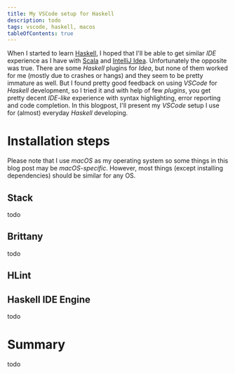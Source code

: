 ```yaml
---
title: My VSCode setup for Haskell
description: todo
tags: vscode, haskell, macos
tableOfContents: true
---
```


When I started to learn [Haskell][web:haskell], I hoped that I'll be able to get similar _IDE_ experience as I have with [Scala][web:scala] and [IntelliJ Idea][web:idea]. Unfortunately the opposite was true. There are some _Haskell_ plugins for _Idea_, but none of them worked for me (mostly due to crashes or hangs) and they seem to be pretty immature as well. But I found pretty good feedback on using _VSCode_ for _Haskell_ development, so I tried it and with help of few _plugins_, you get pretty decent _IDE-like_ experience with syntax highlighting, error reporting and code completion. In this blogpost, I'll present my _VSCode_ setup I use for (almost) everyday _Haskell_ developing.

<!-- MORE -->

# Installation steps
Please note that I use _macOS_ as my operating system so some things in this blog post may be _macOS-specific_. However, most things (except installing dependencies) should be similar for any OS.

## Stack
todo

## Brittany
todo

## HLint

## Haskell IDE Engine
todo

# Summary
todo

[web:haskell]: https://www.haskell.org/
[web:idea]: https://www.jetbrains.com/idea/
[web:scala]: https://scala-lang.org